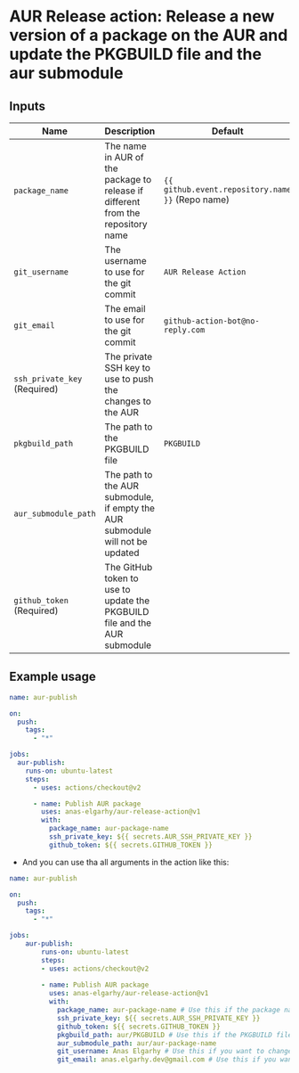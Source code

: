 # AUR Release action: Release a new version of a package on the AUR and update the PKGBUILD file and the aur submodule

## Inputs
| Name                         | Description                                                                     | Default                                          |
|------------------------------|---------------------------------------------------------------------------------|--------------------------------------------------|
| `package_name`               | The name in AUR of the package to release if different from the repository name | `{{ github.event.repository.name }}` (Repo name) |
| `git_username`               | The username to use for the git commit                                          | `AUR Release Action`                             |
| `git_email`                  | The email to use for the git commit                                             | `github-action-bot@no-reply.com`                 |
| `ssh_private_key` (Required) | The private SSH key to use to push the changes to the AUR                       |                                                  |
| `pkgbuild_path`              | The path to the PKGBUILD file                                                   | `PKGBUILD`                                       |
| `aur_submodule_path`         | The path to the AUR submodule, if empty the AUR submodule will not be updated   |                                                  |
| `github_token` (Required)    | The GitHub token to use to update the PKGBUILD file and the AUR submodule       |                                                  |

## Example usage
```yaml
name: aur-publish

on:
  push:
    tags:
      - "*"

jobs:
  aur-publish:
    runs-on: ubuntu-latest
    steps:
      - uses: actions/checkout@v2

      - name: Publish AUR package
        uses: anas-elgarhy/aur-release-action@v1
        with:
          package_name: aur-package-name
          ssh_private_key: ${{ secrets.AUR_SSH_PRIVATE_KEY }}
          github_token: ${{ secrets.GITHUB_TOKEN }}
```
- And you can use tha all arguments in the action like this:
```yaml
name: aur-publish

on:
  push:
    tags:
      - "*"

jobs:
    aur-publish:
        runs-on: ubuntu-latest
        steps:
        - uses: actions/checkout@v2
    
        - name: Publish AUR package
          uses: anas-elgarhy/aur-release-action@v1
          with:
            package_name: aur-package-name # Use this if the package name in AUR is different from the repository name
            ssh_private_key: ${{ secrets.AUR_SSH_PRIVATE_KEY }}
            github_token: ${{ secrets.GITHUB_TOKEN }}
            pkgbuild_path: aur/PKGBUILD # Use this if the PKGBUILD file is not in the root directory
            aur_submodule_path: aur/aur-package-name
            git_username: Anas Elgarhy # Use this if you want to change the git username (recommended)
            git_email: anas.elgarhy.dev@gmail.com # Use this if you want to change the git email (recommended)
```
